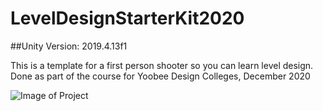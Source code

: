 # LevelDesignStarterKit2020
##Unity Version: 2019.4.13f1

This is a template for a first person shooter so you can learn level design.
Done as part of the course for Yoobee Design Colleges, December 2020

![Image of Project](https://photos.app.goo.gl/m27694L1aBvsBjCFA)

